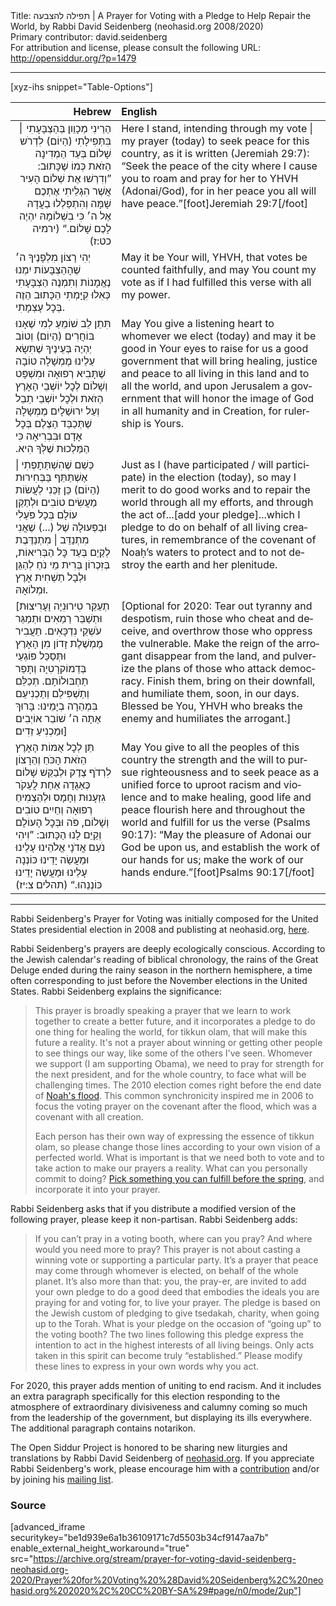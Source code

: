 <html>
<head></head>
<body>
Title: תפילה להצבעה | A Prayer for Voting with a Pledge to Help Repair the World, by Rabbi David Seidenberg (neohasid.org 2008/2020)<br />
Primary contributor: david.seidenberg<br />
For attribution and license, please consult the following URL: <a href="http://opensiddur.org/?p=1479">http://opensiddur.org/?p=1479</a>
<p />
<hr />

[xyz-ihs snippet="Table-Options"]<table style="margin-left: auto; margin-right: auto;" class="draggable">
<thead><tr><th id="x" style="text-align: right;">Hebrew</th><th style="text-align: left;">English</th></tr></thead>
<tbody>
<tr><td style="vertical-align:top;">
<div class="liturgy" lang="he" style="text-align: right;">
הַרֵינִי מְכָוֵון בְּהַצְבָּעָתִי ׀ בִּתְּפִילָתִי (הַיוֹם)
לִדְרֹש שָׁלוֹם בְּעַד הַמְדִינָה הַזֹאת כְּמוֹ שֶׁכָּתוּב:
”וְדִרְשׁוּ אֶת שְׁלוֹם הָעִיר אֲשֶׁר הִגְלֵיתִי אֶתְכֶם שָׁמָּה
וְהִתְפַּלְלוּ בַעֲדָהּ אֶל ה׳ 
כִּי בִשְׁלוֹמָהּ יִהְיֶה לָכֶם שָׁלוֹם.“ <span class="citation">(ירמיה כט:ז)</span>
</span></div></td>
 
<td style="vertical-align:top;">
<div class="english" lang="en">
Here I stand, intending through my vote | my prayer (today)
to seek peace for this country, as it is written <span class="citation">(Jeremiah 29:7)</span>:
“Seek the peace of the city where I cause you to roam
and pray for her to YHVH (Adonai/God), 
for in her peace you all will have peace.”[foot]Jeremiah 29:7[/foot]
</div>
</td></tr>


<tr><td style="vertical-align:top;">
<div class="liturgy" lang="he">
יְהִי רָצוֹן מִלְפָנֶיךָ ה׳ שֶׁהָהַצְבָּעוֹת יִמְנוּ נֶאֱמָנוֹת
וְתִמְנֶה הַצְבָּעָתִי כְּאִלוּ קִיָּמְתִי הַכָּתוּב הַזֶה בְּכׇל עָצְמָתִי.
</span></div></td>
 
<td style="vertical-align:top;">
<div class="english" lang="en">
May it be Your will, YHVH, that votes be counted faithfully,
and may You count my vote as if I had fulfilled this verse with all my power.
</div>
</td></tr>


<tr><td style="vertical-align:top;">
<div class="liturgy" lang="he">
תִּתֵן לֵב שׁוֹמֵעַ לְמִי שֶׁאָנוּ בּוֹחֲרִים (הַיוֹם)
וְטוֹב יְהְיֶה בְּעֵינֶיךָ שֶׁתִּשָׂא עַלֵינוּ מֶמְשָׁלָה טוֹבָה
שֶׁתָּבִיא רְפוּאָה וּמִשְׁפָּט וְשָׁלוֹם לְכׇל יוֹשְׁבֵי הָאָרֶץ הַזֹאת
וּלְכׇל יוֹשְׁבֵי תֵבֵל וְעַל יִרוּשַׁלָיִם
מֶמְשָלָה שֶׁתְּכַבֵּד הַצֶלֶם בְּכׇל אָדָם וּבִּבְרִיאָה
כִּי הַמַּלְכוּת שֶׁלְּךָ הִיא.‏
</span></div></td>
 
<td style="vertical-align:top;">
<div class="english" lang="en">
May You give a listening heart to whomever we elect (today)
and may it be good in Your eyes to raise for us a good government
that will bring healing, justice and peace to all living in this land
and to all the world, and upon Jerusalem
a government that will honor the image of God in all humanity and in Creation,
for rulership is Yours.
</div>
</td></tr>


<tr><td style="vertical-align:top;">
<div class="liturgy" lang="he">
כְּשֵׁם שֶׁהִשְׁתַּתָפְתִי | אֶשְׁתַּתֵּף בַּבְּחִירוּת (הַיוֹם)
כֵּן זַכֵּנִי לַעֲשׂוֹת מַעֲשִׂים טוֹבִים וּלְתַקֵּן עוֹלָם בְּכָל פֹּעַלִי
וּבַפְּעוּלָה שֶׁל (...) שֶׁאֲנִי מִתְנַדֵּב | מִתְנַדֶּבֶת לְקַיֵם 
בְּעַד כׇּל הַבְּרִיאוֹת, 
בְּזִכְרוֹן בְּרִית מֵי נֹחַ
לְהַגֵּן וּלְבָל תַשְׁחִית אָרֶץ וּמְלוֹאָהּ.
</span></div></td>
 
<td style="vertical-align:top;">
<div class="english" lang="en">
Just as I (have participated / will participate) in the election (today),
so may I merit to do good works and to repair the world through all my efforts,
and through the act of...[<span class="instruction">add your pledge</span>]...which I pledge to do 
on behalf of all living creatures, 
in remembrance of the covenant of Noaḥ’s waters 
to protect and to not destroy the earth and her plenitude.
</div>
</td></tr>



<tr><td style="vertical-align:top;">
<div class="liturgy" lang="he">
[תְעַקֵּר טִירוּנִיָה וָעָרִיצוּת
וּתְשַׁבֵּר רַמַאִים 
וּתְמַגֵּר עֹשְׁקֵי נִדְכָּאִים. 
תַעֲבִיר מֶמְשֶׁלֶת זָדוֹן מִן הָאָרֶץ 
וּתְּסַכֵּל פּוֹגְעֵי בְּדֵמוֹקרָטִיָה וְתָּפֵר תַחְבּוּלוֹתָם. 
תְכַלֵּם 
וְתַשְׁפִּילֵם 
וְתַכְנִיעֵם 
בִּמְהֵרָה בְיָמֵינוּ: 
בָּרוּךְ אַתָּה ה׳ 
שׁוֹבֵר אוֹיְבִים 
וּמַכְנִיעַ זֵדִים׃]
</span></div></td>
 
<td style="vertical-align:top;">
<div class="english" lang="en">
[<span class="instruction">Optional for 2020:</span> Tear out tyranny and despotism, 
ruin those who cheat and deceive, 
and overthrow those who oppress the vulnerable. 
Make the reign of the arrogant disappear from the land, 
and pulverize the plans of those who attack democracy. 
Finish them, 
bring on their downfall, 
and humiliate them, 
soon, in our days. 
Blessed be You, YHVH 
who breaks the enemy 
and humiliates the arrogant.]
</div>
</td></tr>


<tr><td style="vertical-align:top;">
<div class="liturgy" lang="he">
תֵּן לְכׇל אֻמּוֹת הָאָרֶץ הַזֹאת הָכֹּחַ וְהַרָצוֹן
לִרְדֹף צֶדֶק וּלְבַקֵּשׁ שָׁלוֹם כְּאַגֻדָה אַחַת
לֲעַקֹר גִזְעָנוּת וְחָמָס וּלְהַצְמִיחַ רְפוּאָה
וְחַיִים טוֹבִים וְשָׁלוֹם, פֹּה וּבְּכׇל הָעוֹלָם
וְקַיֵּם לָנוּ הַכָּתוּב: 
”וִיהִי נֹעַם אֲדֹנָי אֱלֹהֵינוּ עָלֵינוּ
וּמַעֲשֵׂה יָדֵינוּ כּוֹנְנָה עָלֵינוּ 
וּמַעֲשֵׂה יָדֵינוּ כּוֹנְנֵהוּ.“ <span class="citation">(תהלים צ:יז)</span>
</span></div>
</td>
 
<td style="vertical-align:top;">
<div class="english" lang="en">
May You give to all the peoples of this country the strength and the will
to pursue righteousness and to seek peace as a unified force
to uproot racism and violence and to make healing, 
good life and peace flourish here and throughout the world
and fulfill for us the verse <span class="citation">(Psalms 90:17)</span>: 
“May the pleasure of Adonai our God be upon us,
and establish the work of our hands for us; 
make the work of our hands endure.”[foot]Psalms 90:17[/foot]
</div></td></tr>
</tbody></table>

<hr />

Rabbi Seidenberg's Prayer for Voting was initially composed for the United States presidential election in 2008 and publisting at neohasid.org, <a href="http://www.neohasid.org/resources/votingprayer/">here</a>.

Rabbi Seidenberg's prayers are deeply ecologically conscious. According to the Jewish calendar's reading of biblical chronology, the rains of the Great Deluge ended during the rainy season in the northern hemisphere, a time often corresponding to just before the November elections in the United States. Rabbi Seidenberg explains the significance:

<blockquote>This prayer is broadly speaking a prayer that we learn to work together to create a better future, and it incorporates a pledge to do one thing for healing the world, for tikkun olam, that will make this future a reality. It's not a prayer about winning or getting other people to see things our way, like some of the others I've seen. Whomever we support (I am supporting Obama), we need to pray for strength for the next president, and for the whole country, to face what will be challenging times.
The 2010 election comes right before the end date of <a href="http://www.neohasid.org/stoptheflood/flood/">Noah's flood</a>. This common synchronicity inspired me in 2006 to focus the voting prayer on the covenant after the flood, which was a covenant with all creation.

Each person has their own way of expressing the essence of tikkun olam, so please change those lines according to your own vision of a perfected world. What is important is that we need both to vote and to take action to make our prayers a reality. What can you personally commit to doing? <a href="http://www.neohasid.org/stoptheflood/stoptheflood!">Pick something you can fulfill before the spring</a>, and incorporate it into your prayer.</blockquote>

Rabbi Seidenberg asks that if you distribute a modified version of the following prayer, please keep it non-partisan. Rabbi Seidenberg adds:

<blockquote>If you can’t pray in a voting booth, where can you pray? And where would you need more to pray? This prayer is not about casting a winning vote or supporting a particular party. It’s a prayer that peace may come through whomever is elected, on behalf of the whole planet. It’s also more than that: you, the pray-er, are invited to add your own pledge to do a good deed that embodies the ideals you are praying for and voting for, to live your prayer. The pledge is based on the Jewish custom of pledging to give tsedakah, charity, when going up to the Torah. What is your pledge on the occasion of “going up” to the voting booth? The two lines following this pledge express the intention to act in the highest interests of all living beings. Only acts taken in this spirit can become truly “established.” Please modify these lines to express in your own words why you act. </blockquote>

For 2020, this prayer adds mention of uniting to end racism. And it includes an extra paragraph specifically for this election responding to the atmosphere of extraordinary divisiveness and calumny coming so much from the leadership of the government, but displaying its ills everywhere. The additional paragraph contains notarikon.

The Open Siddur Project is honored to be sharing new liturgies and translations by Rabbi David Seidenberg of <a href="http://neohasid.org">neohasid.org</a>. If you appreciate Rabbi Seidenberg's work, please encourage him with a <a href="http://www.neohasid.org/contribute/">contribution</a> and/or by joining his <a href="http://neohasid.org/join2.html">mailing list</a>. 

<h3>Source</h3>

[advanced_iframe securitykey="be1d939e6a1b36109171c7d5503b34cf9147aa7b" enable_external_height_workaround="true" src="https://archive.org/stream/prayer-for-voting-david-seidenberg-neohasid.org-2020/Prayer%20for%20Voting%20%28David%20Seidenberg%2C%20neohasid.org%202020%2C%20CC%20BY-SA%29#page/n0/mode/2up"]

&nbsp;
</body>
</html>